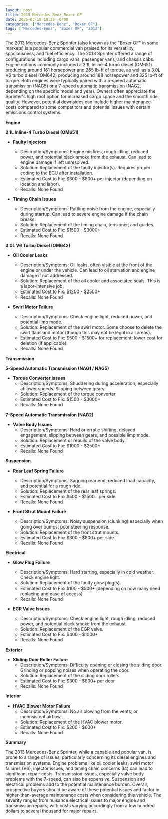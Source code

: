```yaml
---
layout: post
title: 2013 Mercedes-Benz Boxer OF
date: 2025-03-19 10:29 -0400
categories: ["Mercedes-Benz", "Boxer OF"]
tags: ["Mercedes-Benz", "Boxer OF", "2013"]
---
```

The 2013 Mercedes-Benz Sprinter (also known as the "Boxer OF" in some markets) is a popular commercial van praised for its versatility, spaciousness, and fuel efficiency. The 2013 Sprinter offered a range of configurations including cargo vans, passenger vans, and chassis cabs. Engine options commonly included a 2.1L inline-4 turbo diesel (OM651) producing around 161 horsepower and 265 lb-ft of torque, as well as a 3.0L V6 turbo diesel (OM642) producing around 188 horsepower and 325 lb-ft of torque. Both engines were typically paired with a 5-speed automatic transmission (NAG5) or a 7-speed automatic transmission (NAG2, depending on the specific model and year). Owners often appreciate the Sprinter's high roof option for increased cargo space and the smooth ride quality. However, potential downsides can include higher maintenance costs compared to some competitors and potential issues with certain emissions control systems.

**Engine**

**2.1L Inline-4 Turbo Diesel (OM651)**

*   **Faulty Injectors**
    *   Description/Symptoms: Engine misfires, rough idling, reduced power, and potential black smoke from the exhaust. Can lead to engine damage if left unresolved.
    *   Solution: Replacement of the faulty injector(s). Requires proper coding to the ECU after installation.
    *   Estimated Cost to Fix: $300 - $800+ per injector (depending on location and labor).
    *   Recalls: None Found

*   **Timing Chain Issues**
    *   Description/Symptoms: Rattling noise from the engine, especially during startup. Can lead to severe engine damage if the chain breaks.
    *   Solution: Replacement of the timing chain, tensioner, and guides.
    *   Estimated Cost to Fix: $1500 - $3000+
    *   Recalls: None Found

**3.0L V6 Turbo Diesel (OM642)**

*   **Oil Cooler Leaks**
    *   Description/Symptoms: Oil leaks, often visible at the front of the engine or under the vehicle. Can lead to oil starvation and engine damage if not addressed.
    *   Solution: Replacement of the oil cooler and associated seals. This is a labor-intensive job.
    *   Estimated Cost to Fix: $1200 - $2500+
    *   Recalls: None Found

*   **Swirl Motor Failure**
    *   Description/Symptoms: Check engine light, reduced power, and potential limp mode.
    *   Solution: Replacement of the swirl motor. Some choose to delete the swirl flaps and motor (though this may not be legal in all areas).
    *   Estimated Cost to Fix: $500 - $1500+ for replacement; lower cost for deletion (if applicable).
    *   Recalls: None Found

**Transmission**

**5-Speed Automatic Transmission (NAG1 / NAG5)**

*   **Torque Converter Issues**
    *   Description/Symptoms: Shuddering during acceleration, especially at lower speeds. Slipping between gears.
    *   Solution: Replacement of the torque converter.
    *   Estimated Cost to Fix: $1500 - $3000+
    *   Recalls: None Found

**7-Speed Automatic Transmission (NAG2)**

* **Valve Body Issues**
    *   Description/Symptoms: Hard or erratic shifting, delayed engagement, slipping between gears, and possible limp mode.
    *   Solution: Replacement or rebuild of the valve body.
    *   Estimated Cost to Fix: $1000 - $2500+
    *   Recalls: None Found

**Suspension**

*   **Rear Leaf Spring Failure**
    *   Description/Symptoms: Sagging rear end, reduced load capacity, and potential for a rough ride.
    *   Solution: Replacement of the rear leaf springs.
    *   Estimated Cost to Fix: $500 - $1500+ per side
    *   Recalls: None Found

*   **Front Strut Mount Failure**
    *   Description/Symptoms: Noisy suspension (clunking) especially when going over bumps, poor steering response.
    *   Solution: Replacement of the front strut mounts.
    *   Estimated Cost to Fix: $300 - $800+ per side
    *   Recalls: None Found

**Electrical**

*   **Glow Plug Failure**
    *   Description/Symptoms: Hard starting, especially in cold weather. Check engine light.
    *   Solution: Replacement of the faulty glow plug(s).
    *   Estimated Cost to Fix: $100 - $500+ (depending on how many need replacing and ease of access)
    *   Recalls: None Found

*   **EGR Valve Issues**
    *   Description/Symptoms: Check engine light, rough idling, reduced power, and potential black smoke from the exhaust.
    *   Solution: Replacement of the EGR valve.
    *   Estimated Cost to Fix: $400 - $1000+
    *   Recalls: None Found

**Exterior**

*   **Sliding Door Roller Failure**
    *   Description/Symptoms: Difficulty opening or closing the sliding door. Grinding or popping noises when operating the door.
    *   Solution: Replacement of the sliding door rollers.
    *   Estimated Cost to Fix: $300 - $800+ per door
    *   Recalls: None Found

**Interior**

*   **HVAC Blower Motor Failure**
    *   Description/Symptoms: No air blowing from the vents, or inconsistent airflow.
    *   Solution: Replacement of the HVAC blower motor.
    *   Estimated Cost to Fix: $200 - $600+
    *   Recalls: None Found

**Summary**

The 2013 Mercedes-Benz Sprinter, while a capable and popular van, is prone to a range of issues, particularly concerning its diesel engines and transmission systems. Engine problems like oil cooler leaks, swirl motor failures (V6), injector issues, and timing chain concerns (I4) can lead to significant repair costs. Transmission issues, especially valve body problems with the 7-speed, can also be expensive. Suspension and electrical problems add to the potential maintenance burden. Overall, prospective buyers should be aware of these potential issues and factor in higher-than-average maintenance costs when considering this vehicle. The severity ranges from nuisance electrical issues to major engine and transmission repairs, with costs varying accordingly from a few hundred dollars to several thousand for major repairs.

